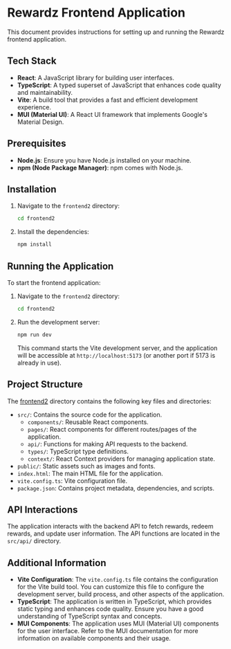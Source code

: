 # Rewardz Frontend Application

This document provides instructions for setting up and running the Rewardz frontend application.

## Tech Stack

- **React**: A JavaScript library for building user interfaces.
- **TypeScript**: A typed superset of JavaScript that enhances code quality and maintainability.
- **Vite**: A build tool that provides a fast and efficient development experience.
- **MUI (Material UI)**: A React UI framework that implements Google's Material Design.

## Prerequisites

- **Node.js**: Ensure you have Node.js installed on your machine.
- **npm (Node Package Manager)**: npm comes with Node.js.

## Installation

1.  Navigate to the `frontend2` directory:

    ```bash
    cd frontend2
    ```
2.  Install the dependencies:

    ```bash
    npm install
    ```

## Running the Application

To start the frontend application:

1.  Navigate to the `frontend2` directory:

    ```bash
    cd frontend2
    ```
2.  Run the development server:

    ```bash
    npm run dev
    ```

    This command starts the Vite development server, and the application will be accessible at `http://localhost:5173` (or another port if 5173 is already in use).

## Project Structure

The [frontend2](http://_vscodecontentref_/2) directory contains the following key files and directories:

-   `src/`: Contains the source code for the application.
    -   `components/`: Reusable React components.
    -   `pages/`: React components for different routes/pages of the application.
    -   `api/`: Functions for making API requests to the backend.
    -   `types/`: TypeScript type definitions.
    -   `context/`: React Context providers for managing application state.
-   `public/`: Static assets such as images and fonts.
-   `index.html`: The main HTML file for the application.
-   `vite.config.ts`: Vite configuration file.
-   `package.json`: Contains project metadata, dependencies, and scripts.

## API Interactions

The application interacts with the backend API to fetch rewards, redeem rewards, and update user information. The API functions are located in the `src/api/` directory.

## Additional Information

-   **Vite Configuration**: The `vite.config.ts` file contains the configuration for the Vite build tool. You can customize this file to configure the development server, build process, and other aspects of the application.
-   **TypeScript**: The application is written in TypeScript, which provides static typing and enhances code quality. Ensure you have a good understanding of TypeScript syntax and concepts.
-   **MUI Components**: The application uses MUI (Material UI) components for the user interface. Refer to the MUI documentation for more information on available components and their usage.
